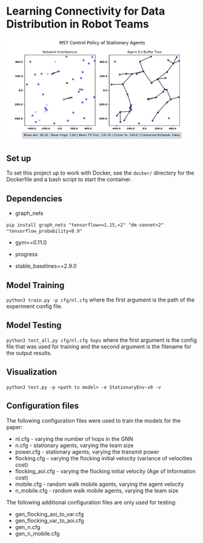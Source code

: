 # Learning Connectivity for Data Distribution in Robot Teams

![](visuals/MST-Visual.JPG)

## Set up

To set this project up to work with Docker, see the `docker/` directory for the Dockerfile and a bash script to start the container.

## Dependencies
* graph_nets
```shell
pip install graph_nets "tensorflow>=1.15,<2" "dm-sonnet<2" "tensorflow_probability<0.9"
```
* gym==0.11.0

* progress

* stable_baselines==2.9.0

## Model Training

```python3 train.py -p cfg/nl.cfg```
where the first argument is the path of the experiment config file.

## Model Testing

```python3 test_all.py cfg/nl.cfg hops```
where the first argument is the config file that was used for training and the second argument is the filename for the output results.

## Visualization

```python3 test.py -p <path to model> -e StationaryEnv-v0 -v```

## Configuration files
The following configuration files were used to train the models for the paper:
* nl.cfg - varying the number of hops in the GNN
* n.cfg - stationary agents, varying the team size
* power.cfg - stationary agents, varying the transmit power
* flocking.cfg - varying the flocking initial velocity (variance of velocities cost) 
* flocking_aoi.cfg - varying the flocking initial velocity (Age of Information cost)
* mobile.cfg - random walk mobile agents, varying the agent velocity
* n_mobile.cfg - random walk mobile agents, varying the team size

The following additional configuration files are only used for testing:
* gen_flocking_aoi_to_var.cfg
* gen_flocking_var_to_aoi.cfg
* gen_n.cfg
* gen_n_mobile.cfg
